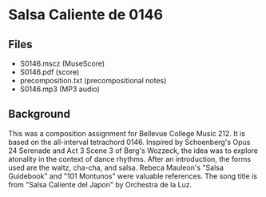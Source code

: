 # Salsa Caliente de 0146

## Files

* S0146.mscz (MuseScore)
* S0146.pdf (score)
* precomposition.txt (precompositional notes)
* S0146.mp3 (MP3 audio)

## Background

This was a composition assignment for Bellevue College Music
212. It is based on the all-interval tetrachord 0146. Inspired by
Schoenberg's Opus 24 Serenade and Act 3 Scene 3 of Berg's Wozzeck, the
idea was to explore atonality in the context of dance rhythms. After
an introduction, the forms used are the waltz, cha-cha, and
salsa. Rebeca Mauleon's "Salsa Guidebook" and "101 Montunos" were
valuable references. The song title is from "Salsa Caliente del Japon"
by Orchestra de la Luz.
